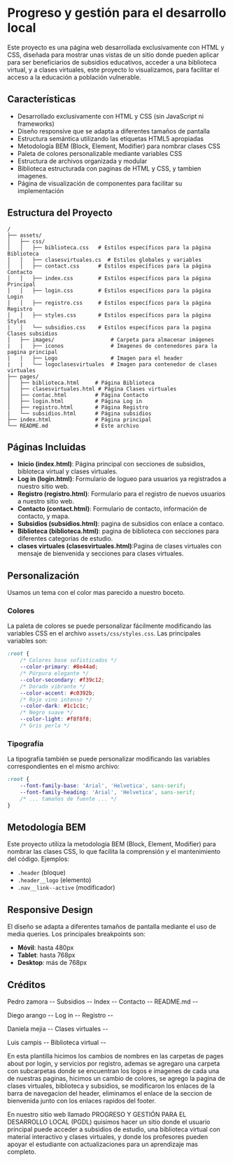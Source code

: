# Progreso y gestión para el desarrollo local

Este proyecto es una página web desarrollada exclusivamente con HTML y CSS, diseñada para mostrar unas vistas de un sitio donde pueden aplicar para ser beneficiarios de subsidios educativos, acceder a una biblioteca virtual, y a clases virtuales, este proyecto lo visualizamos, para facilitar el acceso a la educación a población vulnerable.

## Características

- Desarrollado exclusivamente con HTML y CSS (sin JavaScript ni frameworks)
- Diseño responsive que se adapta a diferentes tamaños de pantalla
- Estructura semántica utilizando las etiquetas HTML5 apropiadas
- Metodología BEM (Block, Element, Modifier) para nombrar clases CSS
- Paleta de colores personalizable mediante variables CSS
- Estructura de archivos organizada y modular
- Biblioteca estructurada con paginas de HTML y CSS, y tambien imagenes. 
- Página de visualización de componentes para facilitar su implementación

## Estructura del Proyecto

```
/
├── assets/
│   ├── css/
│   │   ├── biblioteca.css   # Estilos específicos para la página Biblioteca
│   │   ├── clasesvirtuales.cs  # Estilos globales y variables
│   │   ├── contact.css      # Estilos específicos para la página Contacto
│   │   ├── index.css        # Estilos específicos para la página Principal
│   │   ├── login.css        # Estilos específicos para la página Login
│   │   ├── registro.css     # Estilos específicos para la página Registro
│   │   ├── styles.css       # Estilos específicos para la página Styles
│   │   └── subsidios.css    # Estilos específicos para la pagina Clases subsidios
│   ├── images/                  # Carpeta para almacenar imágenes
|   |   ├── iconos               # Imagenes de contenedores para la pagina principal
|   |   ├── Logo                 # Imagen para el header
|   |   └── logoclasesvirtuales  # Imagen para contenedor de clases virtuales
├── pages/
│   ├── biblioteca.html     # Página Biblioteca
│   ├── clasesvirtuales.html # Página Clases virtuales
│   ├── contac.html         # Página Contacto
│   ├── login.html          # Página Log in
│   ├── registro.html       # Página Registro
|   └── subsidios.html      # Página subsidios
├── index.html              # Página principal
└── README.md               # Este archivo
```

## Páginas Incluidas

- **Inicio (index.html)**: Página principal con secciones de subsidios, bibloteca virtual y clases virtuales.
- **Log in  (login.html)**: Formulario de logueo para usuarios ya registrados a nuestro sitio web.
- **Registro (registro.html)**: Formulario para el registro de nuevos usuarios a nuestro sitio web.
- **Contacto (contact.html)**: Formulario de contacto, información de contacto, y mapa.
- **Subsidios (subsidios.html)**: pagina de subsidios con enlace a contaco.
- **Biblioteca (biblioteca.html)**: pagina de biblioteca con secciones para diferentes categorias de estudio.  
- **clases virtuales (clasesvirtuales.html)**:Pagina de clases virtuales con mensaje de bienvenida y secciones para clases virtuales.

## Personalización
Usamos un tema con el color mas parecido a nuestro boceto. 

### Colores

La paleta de colores se puede personalizar fácilmente modificando las variables CSS en el archivo `assets/css/styles.css`. Las principales variables son:

```css
:root {
    /* Colores base sofisticados */
    --color-primary: #8e44ad;
    /* Púrpura elegante */
    --color-secondary: #f39c12;
    /* Dorado vibrante */
    --color-accent: #c0392b;
    /* Rojo vino intenso */
    --color-dark: #1c1c1c;
    /* Negro suave */
    --color-light: #f8f8f8;
    /* Gris perla */
```

### Tipografía

La tipografía también se puede personalizar modificando las variables correspondientes en el mismo archivo:

```css
:root {
    --font-family-base: 'Arial', 'Helvetica', sans-serif;
    --font-family-heading: 'Arial', 'Helvetica', sans-serif;
    /* ... tamaños de fuente ... */
}
```

## Metodología BEM

Este proyecto utiliza la metodología BEM (Block, Element, Modifier) para nombrar las clases CSS, lo que facilita la comprensión y el mantenimiento del código. Ejemplos:

- `.header` (bloque)
- `.header__logo` (elemento)
- `.nav__link--active` (modificador)

## Responsive Design

El diseño se adapta a diferentes tamaños de pantalla mediante el uso de media queries. Los principales breakpoints son:

- **Móvil**: hasta 480px
- **Tablet**: hasta 768px
- **Desktop**: más de 768px



## Créditos
Pedro zamora -- Subsidios -- Index -- Contacto -- README.md --

Diego arango -- Log in -- Registro --

Daniela mejia -- Clases virtuales --

Luis campis -- Biblioteca virtual --



En esta plantilla hicimos los cambios de nombres en las carpetas de pages about por login, y servicios por registro, ademas se agregaro una carpeta con subcarpetas donde se encuentran los logos e imagenes de cada una de nuestras paginas, hicimos un cambio de colores, se agrego  la pagina de clases virtuales, biblioteca y subsidios, se modificaron los enlaces de la barra de navegacion del header, eliminamos el enlace de la seccion de bienvenida junto con los enlaces rapidos del footer.

En nuestro sitio web llamado PROGRESO Y GESTIÓN PARA EL DESARROLLO LOCAL (PGDL) quisimos hacer un sitio donde el usuario principal puede acceder a subsidios de estudio, una biblioteca virtual con material interactivo y clases virtuales, y donde los profesores pueden apoyar el estudiante con actualizaciones para un aprendizaje mas completo.
